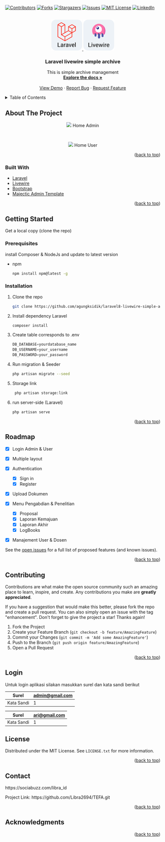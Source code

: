 <div id="top"></div>
<!--
*** Thanks for checking out the Best-README-Template. If you have a suggestion
*** that would make this better, please fork the repo and create a pull request
*** or simply open an issue with the tag "enhancement".
*** Don't forget to give the project a star!
*** Thanks again! Now go create something AMAZING! :D
-->



<!-- PROJECT SHIELDS -->
<!--
*** I'm using markdown "reference style" links for readability.
*** Reference links are enclosed in brackets [ ] instead of parentheses ( ).
*** See the bottom of this document for the declaration of the reference variables
*** for contributors-url, forks-url, etc. This is an optional, concise syntax you may use.
*** https://www.markdownguide.org/basic-syntax/#reference-style-links
-->
[![Contributors][contributors-shield]][contributors-url]
[![Forks][forks-shield]][forks-url]
[![Stargazers][stars-shield]][stars-url]
[![Issues][issues-shield]][issues-url]
[![MIT License][license-shield]][license-url]
[![LinkedIn][linkedin-shield]][linkedin-url]



<!-- PROJECT LOGO -->
<br />
<div align="center">
  <a href="https://github.com/agungksidik/laravel8-livewire-simple-archive">
    <img src="https://raw.githubusercontent.com/agungksidik/public-assets/master/logo/laravel-logo.png" alt="Logo" width="100" height="100">
  </a>
  <a href="https://github.com/agungksidik/laravel8-livewire-simple-archive">
    <img src="https://raw.githubusercontent.com/agungksidik/public-assets/master/logo/livewire-logo.png" alt="Logo" width="100" height="100">
  </a>

<h3 align="center">Laravel livewire simple archive</h3>

  <p align="center">
    This is simple archive management
    <br />
    <a href="https://github.com/agungksidik/laravel8-livewire-simple-archive"><strong>Explore the docs »</strong></a>
    <br />
    <br />
    <a href="http://e-arsip.herokuapp.com/">View Demo</a>
    ·
    <a href="https://github.com/agungksidik/laravel8-livewire-simple-archive/issues">Report Bug</a>
    ·
    <a href="https://github.com/agungksidik/laravel8-livewire-simple-archive/issues">Request Feature</a>
  </p>
</div>



<!-- TABLE OF CONTENTS -->
<details>
  <summary>Table of Contents</summary>
  <ol>
    <li>
      <a href="#about-the-project">About The Project</a>
      <ul>
        <li><a href="#built-with">Built With</a></li>
      </ul>
    </li>
    <li>
      <a href="#getting-started">Getting Started</a>
      <ul>
        <li><a href="#prerequisites">Prerequisites</a></li>
        <li><a href="#installation">Installation</a></li>
      </ul>
    </li>
    <li><a href="#usage">Usage</a></li>
    <li><a href="#roadmap">Roadmap</a></li>
    <li><a href="#contributing">Contributing</a></li>
    <li><a href="#license">License</a></li>
    <li><a href="#contact">Contact</a></li>
    <li><a href="#acknowledgments">Acknowledgments</a></li>
  </ol>
</details>



<!-- ABOUT THE PROJECT -->
## About The Project

<p align="center">
  <img src="https://telegra.ph/file/b79160cbe5cf077da3675.png" /> Home Admin</p>
</br>
<p align="center">
  <img src="https://telegra.ph/file/0066a72acb955efa6be79.png" /> Home User</p>
<p align="right">(<a href="#top">back to top</a>)</p>

### Built With

* [Laravel](https://laravel.com)
* [Livewire](https://laravel-livewire.com/)
* [Bootstrap](https://getbootstrap.com)
* [Majectic Admin Template](https://github.com/BootstrapDash/MajesticAdmin-Free-Bootstrap-Admin-Template)

<p align="right">(<a href="#top">back to top</a>)</p>



<!-- GETTING STARTED -->
## Getting Started

Get a local copy (clone the repo)

### Prerequisites

install Composer & NodeJs and update to latest version
* npm
  ```sh
  npm install npm@latest -g
  ```

### Installation

1. Clone the repo
   ```sh
   git clone https://github.com/agungksidik/laravel8-livewire-simple-archive.git
   ```
2. Install dependency Laravel
   ```sh
   composer install
   ```
3. Create table corresponds to .env
    ```js    
    DB_DATABASE=yourdatabase_name
    DB_USERNAME=your_username
    DB_PASSWORD=your_password
   ```
4. Run migration & Seeder
   ```sh
   php artisan migrate --seed
   ```
5. Storage link
   ```sh
    php artisan storage:link
   ```
6. run server-side (Laravel)
   ```sh
   php artisan serve
   ```
<p align="right">(<a href="#top">back to top</a>)</p>

<!-- ROADMAP -->
## Roadmap

- [x] Login Admin & User
- [x] Multiple layout
- [x] Authentication
    - [x] Sign in
    - [x] Register 
- [x] Upload Dokumen
- [x] Menu Pengabdian & Penelitian
    - [x] Proposal
    - [x] Laporan Kemajuan
    - [x] Laporan Akhir
    - [x] LogBooks
 - [x] Manajement User & Dosen


See the [open issues](https://github.com/agungksidik/laravel8-livewire-simple-archive/issues) for a full list of proposed features (and known issues).

<p align="right">(<a href="#top">back to top</a>)</p>



<!-- CONTRIBUTING -->
## Contributing

Contributions are what make the open source community such an amazing place to learn, inspire, and create. Any contributions you make are **greatly appreciated**.

If you have a suggestion that would make this better, please fork the repo and create a pull request. You can also simply open an issue with the tag "enhancement".
Don't forget to give the project a star! Thanks again!

1. Fork the Project
2. Create your Feature Branch (`git checkout -b feature/AmazingFeature`)
3. Commit your Changes (`git commit -m 'Add some AmazingFeature'`)
4. Push to the Branch (`git push origin feature/AmazingFeature`)
5. Open a Pull Request

<p align="right">(<a href="#top">back to top</a>)</p>

## Login
Untuk login aplikasi silakan masukkan surel dan kata sandi berikut

| Surel      | admin@gmail.com |
|------------|-----------------|
| Kata Sandi | 1               |

| Surel      | ari@gmail.com   |
|------------|-----------------|
| Kata Sandi | 1               |


<!-- LICENSE -->
## License

Distributed under the MIT License. See `LICENSE.txt` for more information.

<p align="right">(<a href="#top">back to top</a>)</p>



<!-- CONTACT -->
## Contact
<p>https://sociabuzz.com/libra_id</p>
Project Link: https://github.com/Libra2694/TEFA.git

<p align="right">(<a href="#top">back to top</a>)</p>



<!-- ACKNOWLEDGMENTS -->
## Acknowledgments

<p align="right">(<a href="#top">back to top</a>)</p>



<!-- MARKDOWN LINKS & IMAGES -->
<!-- https://www.markdownguide.org/basic-syntax/#reference-style-links -->
[contributors-shield]: https://img.shields.io/github/contributors/agungksidik/laravel8-livewire-simple-archive.svg?style=for-the-badge
[contributors-url]: https://github.com/agungksidik/laravel8-livewire-simple-archive/graphs/contributors
[forks-shield]: https://img.shields.io/github/forks/agungksidik/laravel8-livewire-simple-archive.svg?style=for-the-badge
[forks-url]: https://github.com/agungksidik/laravel8-livewire-simple-archive/network/members
[stars-shield]: https://img.shields.io/github/stars/agungksidik/laravel8-livewire-simple-archive.svg?style=for-the-badge
[stars-url]: https://github.com/agungksidik/laravel8-livewire-simple-archive/stargazers
[issues-shield]: https://img.shields.io/github/issues/agungksidik/laravel8-livewire-simple-archive.svg?style=for-the-badge
[issues-url]: https://github.com/agungksidik/laravel8-livewire-simple-archive/issues
[license-shield]: https://img.shields.io/github/license/agungksidik/laravel8-livewire-simple-archive.svg?style=for-the-badge
[license-url]: https://github.com/agungksidik/laravel8-livewire-simple-archive/blob/master/LICENSE.txt
[linkedin-shield]: https://img.shields.io/badge/-LinkedIn-black.svg?style=for-the-badge&logo=linkedin&colorB=555
[linkedin-url]: https://www.linkedin.com/in/agung-sidik-muhamad-5b427620b/
[product-screenshot]: https://raw.githubusercontent.com/agungksidik/public-assets/master/laravel8-livewire-simple-archive/screencapture-e-arsip-herokuapp-history-document-data-ap-unifi-2022-02-18-09_33_21.png
